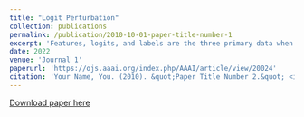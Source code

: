 ```yaml
---
title: "Logit Perturbation"
collection: publications
permalink: /publication/2010-10-01-paper-title-number-1
excerpt: 'Features, logits, and labels are the three primary data when a sample passes through a deep neural network. Feature perturbation and label perturbation receive increasing attention in recent years. They have been proven to be useful in various deep learning approaches. For example, (adversarial) feature perturbation can improve the robustness or even generalization capability of learned models. However, limited studies have explicitly explored for the perturbation of logit vectors. This work discusses several existing methods related to logit perturbation. Based on a unified viewpoint between positive/negative data augmentation and loss variations incurred by logit perturbation, a new method is proposed to explicitly learn to perturb logits. A comparative analysis is conducted for the perturbations used in our and existing methods. Extensive experiments on benchmark image classification data sets and their long-tail versions indicated the competitive performance of our learning method. In addition, existing methods can be further improved by utilizing our method.'
date: 2022
venue: 'Journal 1'
paperurl: 'https://ojs.aaai.org/index.php/AAAI/article/view/20024'
citation: 'Your Name, You. (2010). &quot;Paper Title Number 2.&quot; <i>Journal 1</i>. 1(2).'
---
```



[Download paper here](https://ojs.aaai.org/index.php/AAAI/article/view/20024/19783)

